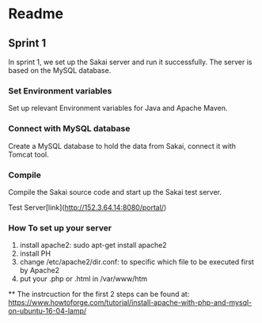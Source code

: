 # Readme
## Sprint 1
In sprint 1, we set up the Sakai server and run it successfully.
The server is based on the MySQL database. 
 
### Set Environment variables
 Set up relevant Environment variables for Java and Apache Maven.
 
   
### Connect with MySQL database
Create a MySQL database to hold the data from Sakai, connect it with Tomcat tool.


### Compile
Compile the Sakai source code and start up the Sakai test server. 


Test Server\[link\](http://152.3.64.14:8080/portal/)

### How To set up your server

1. install apache2: sudo apt-get install apache2
2. install PH
3. change /etc/apache2/dir.conf: to specific which file to be executed first by Apache2 
4. put your .php or .html in /var/www/htm

** The instrcuction for the first 2 steps can be found at: https://www.howtoforge.com/tutorial/install-apache-with-php-and-mysql-on-ubuntu-16-04-lamp/
